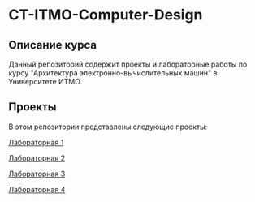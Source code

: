 # CT-ITMO-Computer-Design

## Описание курса

Данный репозиторий содержит проекты и лабораторные работы по курсу "Архитектура электронно-вычислительных машин" в Университете ИТМО.

## Проекты
В этом репозитории представлены следующие проекты:

[Лабораторная 1](https://github.com/reqmct/ITMO-university/blob/main/ct-itmo-computer-design/lab1/%D0%A8%D0%B8%D0%B1%D0%B0%D0%BD%D0%BE%D0%B2_%D0%98%D0%B3%D0%BE%D1%80%D1%8C_M3136_1.pdf)

[Лабораторная 2](https://github.com/reqmct/ITMO-university/blob/main/ct-itmo-computer-design/lab2/%D0%A8%D0%B8%D0%B1%D0%B0%D0%BD%D0%BE%D0%B2_%D0%98%D0%B3%D0%BE%D1%80%D1%8C_36_2.pdf)

[Лабораторная 3](https://github.com/reqmct/ITMO-university/blob/main/ct-itmo-computer-design/lab3/%D0%A8%D0%B8%D0%B1%D0%B0%D0%BD%D0%BE%D0%B2_%D0%98%D0%B3%D0%BE%D1%80%D1%8C_36_3.pdf)

[Лабораторная 4](https://github.com/reqmct/ITMO-university/blob/main/ct-itmo-computer-design/lab4/%D0%A8%D0%B8%D0%B1%D0%B0%D0%BD%D0%BE%D0%B2_%D0%98%D0%B3%D0%BE%D1%80%D1%8C_36_4.pdf)
